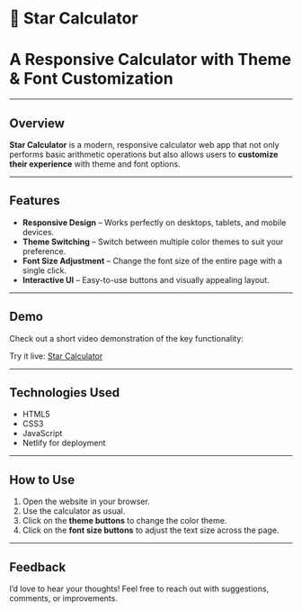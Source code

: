 # 🌟 Star Calculator

<h1>A Responsive Calculator with Theme & Font Customization</h1>

---

## Overview
**Star Calculator** is a modern, responsive calculator web app that not only performs basic arithmetic operations but also allows users to **customize their experience** with theme and font options.

---

## Features
- **Responsive Design** – Works perfectly on desktops, tablets, and mobile devices.  
- **Theme Switching** – Switch between multiple color themes to suit your preference.  
- **Font Size Adjustment** – Change the font size of the entire page with a single click.  
- **Interactive UI** – Easy-to-use buttons and visually appealing layout.  

---

## Demo
Check out a short video demonstration of the key functionality:  


Try it live: [Star Calculator](https://star-calulator.netlify.app/)

---

## Technologies Used
- HTML5  
- CSS3  
- JavaScript  
- Netlify for deployment  

---

## How to Use
1. Open the website in your browser.  
2. Use the calculator as usual.  
3. Click on the **theme buttons** to change the color theme.  
4. Click on the **font size buttons** to adjust the text size across the page.  

---

## Feedback
I’d love to hear your thoughts! Feel free to reach out with suggestions, comments, or improvements.  
